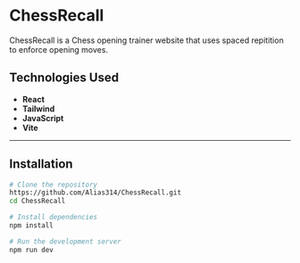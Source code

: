 # ChessRecall

ChessRecall is a Chess opening trainer website that uses spaced repitition to enforce opening moves.

## Technologies Used

- **React**
- **Tailwind**
- **JavaScript**
- **Vite**

---

## Installation

```bash
# Clone the repository
https://github.com/Alias314/ChessRecall.git
cd ChessRecall

# Install dependencies
npm install

# Run the development server
npm run dev
